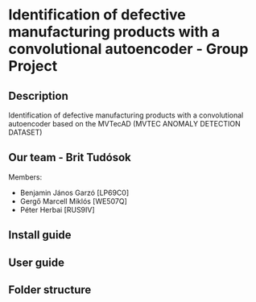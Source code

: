 # Identification of defective manufacturing products with a convolutional autoencoder - Group Project
## Description
Identification of defective manufacturing products with a convolutional autoencoder based on the MVTecAD (MVTEC ANOMALY DETECTION DATASET)

## Our team - Brit Tudósok

Members:
- Benjamin János Garzó [LP69C0]
- Gergő Marcell Miklós [WE507Q]
- Péter Herbai [RUS9IV]

## Install guide

## User guide

## Folder structure
